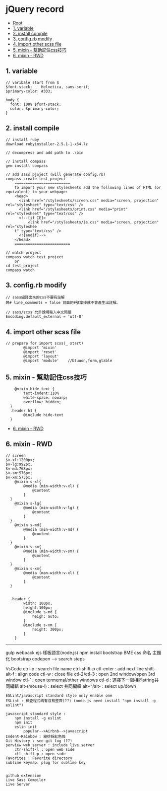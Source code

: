 ﻿# jQuery record

*   [Root](../README.md)
*   [1. variable](#a1)
*   [2. install compile](#a2)
*   [3. config.rb modify](#a3)
*   [4. import other scss file](#a4)
*   [5. mixin - 幫助記住css技巧](#a5)
*   [6. mixin - RWD](#a6)


<h2 id="a1">1. variable</h2>

```
// varibale start from $
$font-stack:    Helvetica, sans-serif;
$primary-color: #333;

body {
  font: 100% $font-stack;
  color: $primary-color;
}
```

<h2 id="a2">2. install compile</h2>

```
// install ruby
download rubyinstaller-2.5.1-1-x64.7z

// decompress and add path to .\bin

// install compass
gem install compass

// add sass pjoject (will generate config.rb)
compass create test_project
	=========================
	To import your new stylesheets add the following lines of HTML (or equivalent) to your webpage:
	<head>
	  <link href="/stylesheets/screen.css" media="screen, projection" rel="stylesheet" type="text/css" />
	  <link href="/stylesheets/print.css" media="print" rel="stylesheet" type="text/css" />
	  <!--[if IE]>
	      <link href="/stylesheets/ie.css" media="screen, projection" rel="styleshee
	t" type="text/css" />
	  <![endif]-->
	</head>
	=========================

// watch project 
compass watch test_project
	or
cd test_project
compass watch
```

<h2 id="a3">3. config.rb modify</h2>

```
// sass編譯出來的css不要有註解
將# line_comments = false 前面的#號拿掉就不會產生出註解。

// sass/scss 允許說明輸入中文問題
Encoding.default_external = 'utf-8'
```

<h2 id="a4">4. import other scss file</h2>

```
// prepare for import scss(_ start)
		@import 'mixin'
		@import 'reset'
		@import 'layout'
		@import 'module'	//btuuon,form,gtable	

```

<h2 id="a5">5. mixin - 幫助記住css技巧</h2>

```
	@mixin hide-text {
		text-indent:110%
		white-space: nowarp;
		overflow: hidden;
  }
  .header h1 {
    	@include hide-text
  }
```

*   [6. mixin - RWD](#a6)
<h2 id="a6">6. mixin - RWD</h2>

```
// screen
$v-xl:1200px;
$v-lg:992px;
$v-md:768px;
$v-sm:576px;
$v-xm:575px;
	@mixin s-xl{
		@media (min-width:v-xl) {
			@content
		}
  }
	@mixin s-lg{
		@media (min-width:v-lg) {
			@content
		}
  }  
	@mixin s-md{
		@media (min-width:v-md) {
			@content
		}
  } 
	@mixin s-sm{
		@media (min-width:v-sm) {
			@content
		}
  } 
	@mixin s-xm{
		@media (man-width:v-xl) {
			@content
		}
  } 


  .header {
		width: 100px;
		height:100px;
		@include s-md {
			heigh: auto;
		}
		@include s-xm {
			height: 300px;
		}
	}
```


--------------------------
gulp
webpack
ejs 樣板語言(node.js)
npm install bootstrap
BME css 命名
主題化 bootstrap
codepen --> search steps



VsCode 
	ctrl-p : search file name
	ctrl-shift-p
	ctl-enter : add next line
	shift-alt-f : align code
	ctl-w : close file
	ctl-2/ctl-3 : open 2nd window/open 3rd window
	ctl-` : open termernal/other windows
	ctl-d : 選擇下一個相同string共同編輯
	alt-(mouse-l) : select 共同編輯
	alt+^/alt- : select up/down


	ESLint/javascript standard style only enable one
	ESLint : 檢查程式碼有沒有整齊(??) (node.js need install "npm install -g eslint")

	javascript standard style : 
		npm install -g eslint
		npm init
		eslin init
			popular-->Airbnb-->javascript
	Indent-Rainbow : 縮排採紅色條
	Git History : see git log (??)
	perview web server : include live server
		ctr-shift-l : open web side
		ctl-shift-p : open side
	Favorites : Favorite directory
	sublime keymap: plug for sublime key


	github extension
	Live Sass Compiler
	Live Server

